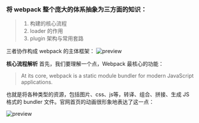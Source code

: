 
###  将 webpack 整个庞大的体系抽象为三方面的知识：
> 1. 构建的核心流程
> 2. loader 的作用
> 3. plugin 架构与常用套路

三者协作构成 webpack 的主体框架：
![preview](https://pic4.zhimg.com/v2-2e1d66f4a0900fdf4ae06010f45262fb_r.jpg)

**核心流程解析**
首先，我们要理解一个点，Webpack 最核心的功能：

> At its core, webpack is a static module bundler for modern JavaScript applications.

也就是将各种类型的资源，包括图片、css、js等，转译、组合、拼接、生成 JS 格式的 bundler 文件。官网首页的动画很形象地表达了这一点：

![preview](https://pic4.zhimg.com/80/v2-a6789968d6ebfaad66b6b94df2f88e73_720w.jpg)